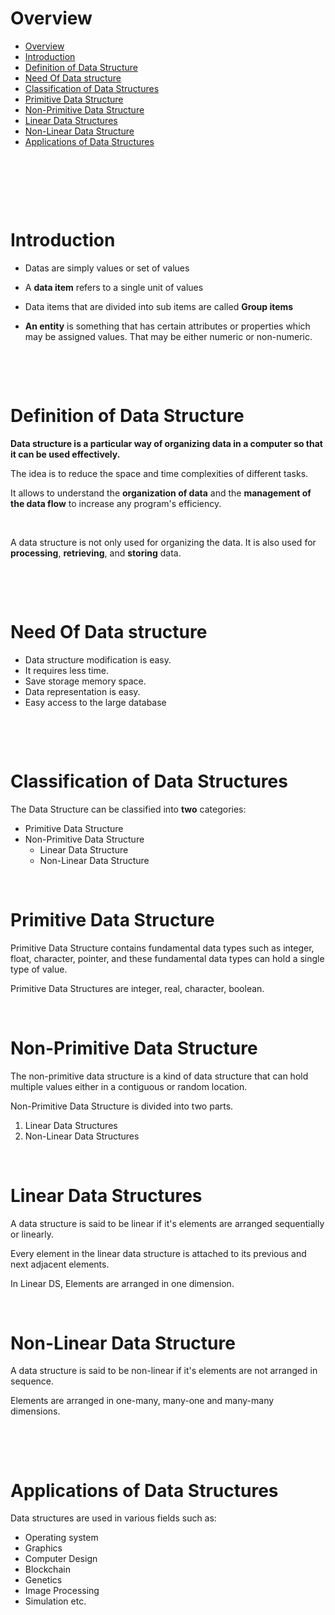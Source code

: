 # Overview

- [Overview](#overview)
- [Introduction](#introduction)
- [Definition of Data Structure](#definition-of-data-structure)
- [Need Of Data structure](#need-of-data-structure)
- [Classification of Data Structures](#classification-of-data-structures)
- [Primitive Data Structure](#primitive-data-structure)
- [Non-Primitive Data Structure](#non-primitive-data-structure)
- [Linear Data Structures](#linear-data-structures)
- [Non-Linear Data Structure](#non-linear-data-structure)
- [Applications of Data Structures](#applications-of-data-structures)

&nbsp;

&nbsp;

&nbsp;

# Introduction

- Datas are simply values or set of values

- A **data item** refers to a single unit of values

- Data items that are divided into sub items are called **Group items**

- **An entity** is something that has certain attributes or properties which may be assigned values. That may be either numeric or non-numeric.

&nbsp;

&nbsp;

# Definition of Data Structure

**Data structure is a particular way of organizing data in a computer so that it can be used effectively.**

The idea is to reduce the space and time complexities of different tasks.

It allows to understand the **organization of data** and the **management of the data flow** to increase any program's efficiency.

&nbsp;

A data structure is not only used for organizing the data. It is also used for **processing**, **retrieving**, and **storing** data.

&nbsp;

&nbsp;

# Need Of Data structure

- Data structure modification is easy.
- It requires less time.
- Save storage memory space.
- Data representation is easy.
- Easy access to the large database

&nbsp;

&nbsp;

# Classification of Data Structures

The Data Structure can be classified into **two** categories:

- Primitive Data Structure
- Non-Primitive Data Structure
  - Linear Data Structure
  - Non-Linear Data Structure

&nbsp;

# Primitive Data Structure

Primitive Data Structure contains fundamental data types such as integer, float, character, pointer, and these fundamental data types can hold a single type of value.

Primitive Data Structures are integer, real, character, boolean.

&nbsp;

# Non-Primitive Data Structure

The non-primitive data structure is a kind of data structure that can hold multiple values either in a contiguous or random location.

Non-Primitive Data Structure is divided into two parts.

1. Linear Data Structures
2. Non-Linear Data Structures

&nbsp;

# Linear Data Structures

A data structure is said to be linear if it's elements are arranged sequentially or linearly.

Every element in the linear data structure is attached to its previous and next adjacent elements.

In Linear DS, Elements are arranged in one dimension.

&nbsp;

# Non-Linear Data Structure

A data structure is said to be non-linear if it's elements are not arranged in sequence.

Elements are arranged in one-many, many-one and many-many dimensions.

&nbsp;

&nbsp;

# Applications of Data Structures

Data structures are used in various fields such as:

- Operating system
- Graphics
- Computer Design
- Blockchain
- Genetics
- Image Processing
- Simulation etc.
